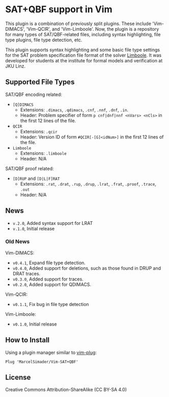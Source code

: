 SAT+QBF support in Vim
==========================================================================================

This plugin is a combination of previously split plugins. These include 'Vim-DIMACS',
'Vim-QCIR', and 'Vim-Limboole'. Now, the plugin is a repository for many types of
SAT/QBF-related files, including syntax highlighting, file type plugins, file type
detection, etc.

This plugin supports syntax highlighting and some basic file type settings for the SAT
problem specification file format of the solver [Limboole](https://fmv.jku.at/limboole/).
It was developed for students at the institute for formal models and verification at JKU
Linz.

Supported File Types
------------------------------------------------------------------------------------------

SAT/QBF encoding related:
- `[Q]DIMACS`
    - Extensions: `.dimacs`, `.qdimacs`, `.cnf`, `.nnf`, `.dnf`, `.in`.
    - Header: Problem specifier of form `p cnf|dnf|nnf <nVars> <nCls>` in the first 12
        lines of the file.
- `QCIR`
    - Extensions: `.qcir`
    - Header: Version ID of form `#QCIR[-[G]<idNum>]` in the first 12 lines of the
        file.
- `Limboole`
    - Extensions: `.limboole`
    - Header: N/A

SAT/QBF proof related:
- `[D]RUP` and `[D|L|F]RAT`
    - Extensions: `.rat`, `.drat`, `.rup`, `.drup`, `.lrat`, `.frat`,
        `.proof`, `.trace`, `.out`
    - Header: N/A

News
------------------------------------------------------------------------------------------

- `v.2.0`, Added syntax support for LRAT
- `v.1.0`, Initial release

### Old News

Vim-DIMACS:
- `v0.4.1`, Expand file type detection.
- `v0.4.0`, Added support for deletions, such as those found in DRUP and DRAT traces.
- `v0.3.0`, Added support for traces.
- `v0.2.0`, Added support for QDIMACS.

Vim-QCIR:
- `v0.1.1`, Fix bug in file type detection

Vim-Limboole:
- `v0.1.0`, Initial release

How to Install
------------------------------------------------------------------------------------------

Using a plugin manager similar to [vim-plug](https://github.com/junegunn/vim-plug):

```vimscript
Plug 'MarcelSimader/Vim-SAT+QBF'
```

License
------------------------------------------------------------------------------------------

Creative Commons Attribution-ShareAlike (CC BY-SA 4.0)


